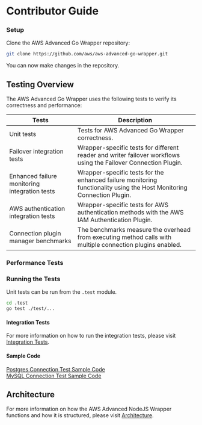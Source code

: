 # Contributor Guide

### Setup

Clone the AWS Advanced Go Wrapper repository:

```bash
git clone https://github.com/aws/aws-advanced-go-wrapper.git
```

You can now make changes in the repository.

## Testing Overview

The AWS Advanced Go Wrapper uses the following tests to verify its correctness and performance:

| Tests                                         | Description                                                                                                           |
|-----------------------------------------------|-----------------------------------------------------------------------------------------------------------------------|
| Unit tests                                    | Tests for AWS Advanced Go Wrapper correctness.                                                                        |
| Failover integration tests                    | Wrapper-specific tests for different reader and writer failover workflows using the Failover Connection Plugin.       |
| Enhanced failure monitoring integration tests | Wrapper-specific tests for the enhanced failure monitoring functionality using the Host Monitoring Connection Plugin. |
| AWS authentication integration tests          | Wrapper-specific tests for AWS authentication methods with the AWS IAM Authentication Plugin.                         |
| Connection plugin manager benchmarks          | The benchmarks measure the overhead from executing method calls with multiple connection plugins enabled.             |

### Performance Tests

### Running the Tests

Unit tests can be run from the `.test` module.

```bash
cd .test
go test ./test/...
```

#### Integration Tests

For more information on how to run the integration tests, please visit [Integration Tests](./IntegrationTests.md).

#### Sample Code

[Postgres Connection Test Sample Code](./../../examples/aws_simple_connection_postgresql_example.go)<br>
[MySQL Connection Test Sample Code](./../../examples/aws_simple_connection_mysql_example.go)

## Architecture

For more information on how the AWS Advanced NodeJS Wrapper functions and how it is structured, please visit [Architecture](./Architecture.md).

